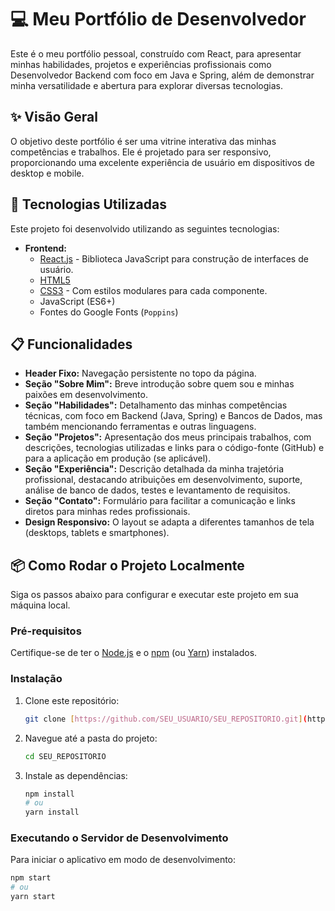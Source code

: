 # 💻 Meu Portfólio de Desenvolvedor

Este é o meu portfólio pessoal, construído com React, para apresentar minhas habilidades, projetos e experiências profissionais como Desenvolvedor Backend com foco em Java e Spring, além de demonstrar minha versatilidade e abertura para explorar diversas tecnologias.

## ✨ Visão Geral

O objetivo deste portfólio é ser uma vitrine interativa das minhas competências e trabalhos. Ele é projetado para ser responsivo, proporcionando uma excelente experiência de usuário em dispositivos de desktop e mobile.

## 🚀 Tecnologias Utilizadas

Este projeto foi desenvolvido utilizando as seguintes tecnologias:

* **Frontend:**
    * [React.js](https://react.dev/) - Biblioteca JavaScript para construção de interfaces de usuário.
    * [HTML5](https://developer.mozilla.org/pt-BR/docs/Web/HTML)
    * [CSS3](https://developer.mozilla.org/pt-BR/docs/Web/CSS) - Com estilos modulares para cada componente.
    * JavaScript (ES6+)
    * Fontes do Google Fonts (`Poppins`)

## 📋 Funcionalidades

* **Header Fixo:** Navegação persistente no topo da página.
* **Seção "Sobre Mim":** Breve introdução sobre quem sou e minhas paixões em desenvolvimento.
* **Seção "Habilidades":** Detalhamento das minhas competências técnicas, com foco em Backend (Java, Spring) e Bancos de Dados, mas também mencionando ferramentas e outras linguagens.
* **Seção "Projetos":** Apresentação dos meus principais trabalhos, com descrições, tecnologias utilizadas e links para o código-fonte (GitHub) e para a aplicação em produção (se aplicável).
* **Seção "Experiência":** Descrição detalhada da minha trajetória profissional, destacando atribuições em desenvolvimento, suporte, análise de banco de dados, testes e levantamento de requisitos.
* **Seção "Contato":** Formulário para facilitar a comunicação e links diretos para minhas redes profissionais.
* **Design Responsivo:** O layout se adapta a diferentes tamanhos de tela (desktops, tablets e smartphones).

## 📦 Como Rodar o Projeto Localmente

Siga os passos abaixo para configurar e executar este projeto em sua máquina local.

### Pré-requisitos

Certifique-se de ter o [Node.js](https://nodejs.org/pt-br/) e o [npm](https://www.npmjs.com/) (ou [Yarn](https://yarnpkg.com/)) instalados.

### Instalação

1.  Clone este repositório:
    ```bash
    git clone [https://github.com/SEU_USUARIO/SEU_REPOSITORIO.git](https://github.com/SEU_USUARIO/SEU_REPOSITORIO.git)
    ```
2.  Navegue até a pasta do projeto:
    ```bash
    cd SEU_REPOSITORIO
    ```
3.  Instale as dependências:
    ```bash
    npm install
    # ou
    yarn install
    ```

### Executando o Servidor de Desenvolvimento

Para iniciar o aplicativo em modo de desenvolvimento:

```bash
npm start
# ou
yarn start